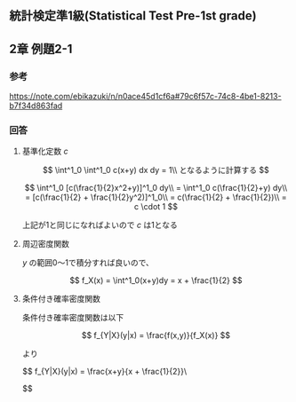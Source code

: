 ## 統計検定準1級(Statistical Test Pre-1st grade)
## 2章 例題2-1
### 参考

https://note.com/ebikazuki/n/n0ace45d1cf6a#79c6f57c-74c8-4be1-8213-b7f34d863fad

### 回答

1. 基準化定数 $c$
    
    $$
    \int^1_0 \int^1_0 c(x+y) dx dy = 1\\
    となるように計算する
    $$
    
    $$
    \int^1_0 [c(\frac{1}{2}x^2+y)]^1_0 dy\\
    = \int^1_0 c(\frac{1}{2}+y) dy\\
    = [c(\frac{1}{2} + \frac{1}{2}y^2)]^1_0\\
    = c(\frac{1}{2} + \frac{1}{2})\\
    = c \cdot 1
    $$
    
    上記が1と同じになればよいので $c$ は1となる
    
2. 周辺密度関数
    
    $y$ の範囲0〜1で積分すれば良いので、
    
    $$
    f_X(x) = \int^1_0(x+y)dy = x + \frac{1}{2}
    $$
    
3. 条件付き確率密度関数
    
    条件付き確率密度関数は以下
    
    $$
    f_{Y|X}(y|x) = \frac{f(x,y)}{f_X(x)}
    $$
    
    より
    
    $$
    f_{Y|X}(y|x) = \frac{x+y}{x + \frac{1}{2}}\\
    
    $$